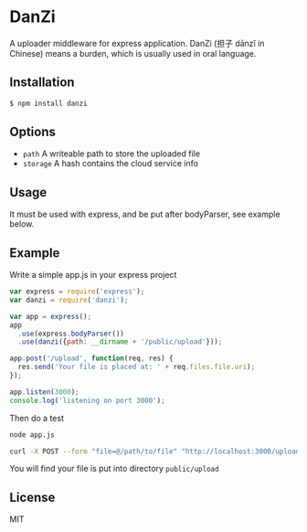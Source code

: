 # DanZi

  A uploader middleware for express application.
  DanZi (担子 dānzǐ in Chinese) means a burden, which is usually used in oral language.

## Installation

```js
$ npm install danzi
```

## Options
  - `path` A writeable path to store the uploaded file
  - `storage` A hash contains the cloud service info

## Usage

  It must be used with express, and be put after bodyParser, see example below.

## Example

Write a simple app.js in your express project
```js
var express = require('express');
var danzi = require('danzi');

var app = express();
app
  .use(express.bodyParser())
  .use(danzi({path: __dirname + '/public/upload'}));

app.post('/upload', function(req, res) {
  res.send('Your file is placed at: ' + req.files.file.uri);
});

app.listen(3000);
console.log('listening on port 3000');
```
Then do a test
```bash
node app.js

curl -X POST --form "file=@/path/to/file" "http://localhost:3000/upload"
```
You will find your file is put into directory `public/upload`

## License

  MIT
